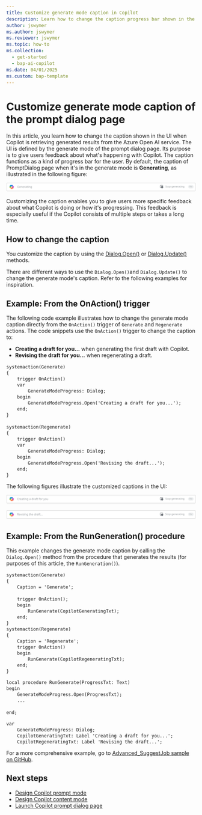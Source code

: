 ```yaml
---
title: Customize generate mode caption in Copilot
description: Learn how to change the caption progress bar shown in the UI of the prompt dialog page in generate mode.
author: jswymer
ms.author: jswymer
ms.reviewer: jswymer
ms.topic: how-to
ms.collection:
  - get-started
  - bap-ai-copilot
ms.date: 04/01/2025
ms.custom: bap-template
---
```


# Customize generate mode caption of the prompt dialog page

In this article, you learn how to change the caption shown in the UI when Copilot is retrieving generated results from the Azure Open AI service. The UI is defined by the generate mode of the prompt dialog page. Its purpose is to give users feedback about what's happening with Copilot. The caption functions as a kind of progress bar for the user. By default, the caption of PromptDialog page when it's in the generate mode is **Generating**, as illustrated in the following figure:

[![Shows a screenshot of the default generate mode of the PromptDialog type page](media/promptdialog-generate-mode.svg)](media/promptdialog-generate-mode.svg#lightbox)

Customizing the caption enables you to give users more specific feedback about what Copilot is doing or how it's progressing. This feedback is especially useful if the Copilot consists of multiple steps or takes a long time.

## How to change the caption

You customize the caption by using the [Dialog.Open()](methods-auto/dialog/dialog-open-method.md) or [Dialog.Update()](methods-auto/dialog/dialog-update-method.md) methods.

There are different ways to use the `Dialog.Open()`and `Dialog.Update()` to change the generate mode's caption. Refer to the following examples for inspiration.

## Example: From the OnAction() trigger

The following code example illustrates how to change the generate mode caption directly from the `OnAction()` trigger of `Generate` and `Regenerate` actions. The code snippets use the `OnAction()` trigger to change the caption to:

- **Creating a draft for you...** when generating the first draft with Copilot.
- **Revising the draft for you...** when regenerating a draft.

```al
systemaction(Generate)
{
    trigger OnAction()
    var
        GenerateModeProgress: Dialog;
    begin
        GenerateModeProgress.Open('Creating a draft for you...');
    end;
}

systemaction(Regenerate)
{
    trigger OnAction()
    var
        GenerateModeProgress: Dialog;
    begin
        GenerateModeProgress.Open('Revising the draft...');
    end;
}

```

The following figures illustrate the customized captions in the UI:

[![Shows a screenshot of the custom caption of generate mode in the UI](media/promptdialog-generate-mode-custom.svg)](media/promptdialog-generate-mode-custom.svg#lightbox)

[![Shows a screenshot of the revising custom caption of generate mode in the UI](media/generate-mode-caption-revising.svg)](media/generate-mode-caption-revising.svg#lightbox)

## Example: From the RunGeneration() procedure

This example changes the generate mode caption by calling the `Dialog.Open()` method from the procedure that generates the results (for purposes of this article, the `RunGeneration()`). 

```al
systemaction(Generate)
{
    Caption = 'Generate';

    trigger OnAction();
    begin
        RunGenerate(CopilotGeneratingTxt);
    end;
}
systemaction(Regenerate)
{
    Caption = 'Regenerate';
    trigger OnAction()
    begin
        RunGenerate(CopilotRegeneratingTxt);
    end;
}
```

```al
local procedure RunGenerate(ProgressTxt: Text)
begin
    GenerateModeProgress.Open(ProgressTxt);
    ...

end;
```

```al
var
    GenerateModeProgress: Dialog;
    CopilotGeneratingTxt: Label 'Creating a draft for you...';
    CopilotRegeneratingTxt: Label 'Revising the draft...';
```

For a more comprehensive example, go to [Advanced_SuggestJob sample on GitHub](https://github.com/microsoft/BCTech/blob/002affcf1520a710c270257d6547e25a9a223e85/samples/AzureOpenAI/Advanced_SuggestJob/DescribeJob/CopilotJobProposal.Page.al).


## Next steps

- [Design Copilot prompt mode](copilot-design-prompt-mode.md)
- [Design Copilot content mode](copilot-design-content-mode.md)
- [Launch Copilot prompt dialog page](devenv-page-prompting-floating-actionbar.md)
